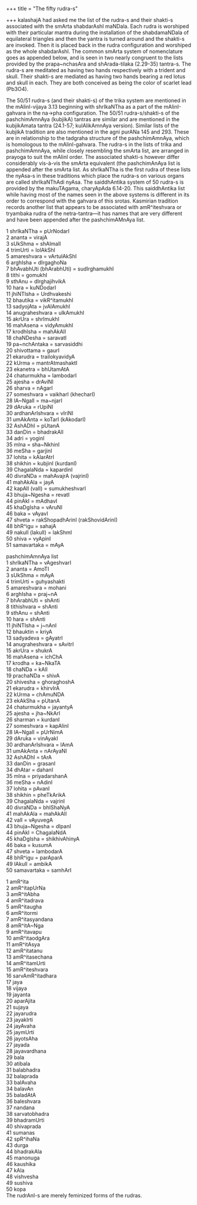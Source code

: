 +++
title = "The fifty rudra-s"

+++
kalashajA had asked me the list of the rudra-s and their shakti-s
associated with the smArta shabdarAshI maNDala. Each rudra is worshiped
with their particular mantra during the installation of the
shabdamaNDala of equilateral triangles and then the yantra is turned
around and the shakti-s are invoked. Then it is placed back in the rudra
configuration and worshiped as the whole shabdarAshI. The common smArta
system of nomenclature goes as appended below, and is seen in two nearly
congruent to the lists provided by the prapa\~nchasAra and
shArada-tilaka (2.29-35) tantra-s. The rudra-s are meditated as having
two hands respectively with a trident and skull. Their shakti-s are
mediated as having two hands bearing a red lotus and skull in each. They
are both conceived as being the color of scarlet lead (Pb3O4).

The 50/51 rudra-s (and their shakti-s) of the trika system are mentioned
in the mAlinI-vijaya 3.13 beginning with shrIkaNTha as a part of the
mAlinI-gahvara in the na-\>pha configuration. The 50/51 rudra-s/shakti-s
of the pashchimAmnAya (kubjikA) tantras are similar and are mentioned in
the kubjikAmata tantra (24.1-57; kulAlikAmnAya version). Similar lists
of the kubjikA tradition are also mentioned in the agni purANa 145 and
293. These are in relationship to the tadgraha structure of the
pashchimAmnAya, which is homologous to the mAlinI-gahvara. The rudra-s
in the lists of trika and pashchimAmnAya, while closely resembling the
smArta list, are arranged in prayoga to suit the mAlinI order. The
associated shakti-s however differ considerably vis-à-vis the smArta
equivalent (the pashchimAnAya list is appended after the smArta list. As
shrIkaNTha is the first rudra of these lists the nyAsa-s in these
traditions which place the rudra-s on various organs are called
shrIkaNThAdi nyAsa. The saiddhAntika system of 50 rudra-s is provided by
the makuTAgama, charyApAda 6.14-20. This saiddhAntika list while having
most of the names seen in the above systems is different in its order to
correspond with the gahvara of this srotas. Kasmirian tradition records
another list that appears to be associated with amR^iteshvara or
tryambaka rudra of the netra-tantra—it has names that are very different
and have been appended after the pashchimAMnAya list.

1 shrIkaNTha = pUrNodarI  
2 ananta = virajA  
3 sUkShma = shAlmalI  
4 trimUrti = lolAkShI  
5 amareshvara = vArtulAkShI  
6 arghIsha = dIrgaghoNa  
7 bhAvabhUti (bhArabhUti) = sudIrghamukhI  
8 tithi = gomukhI  
9 sthAnu = dIrghajihvikA  
10 hara = kuNDodarI  
11 jhiNTIsha = Urdhvakeshi  
12 bhautika = vikR^itamukhI  
13 sadyojAta = jvAlAmukhI  
14 anugraheshvara = ulkAmukhI  
15 akrUra = shrImukhI  
16 mahAsena = vidyAmukhI  
17 krodhIsha = mahAkAlI  
18 chaNDesha = saravatI  
19 pa\~nchAntaka = sarvasiddhi  
20 shivottama = gaurI  
21 ekarudra = trailokyavidyA  
22 kUrma = mantrAtmashaktI  
23 ekanetra = bhUtamAtA  
24 chaturmukha = lambodarI  
25 ajesha = drAviNI  
26 sharva = nAgarI  
27 someshvara = vaikharI (khecharI)  
28 lA\~NgalI = ma\~njarI  
29 dAruka = rUpiNI  
30 ardhanArIshvara = vIriNI  
31 umAkAnta = koTarI (kAkodarI)  
32 AshADhI = pUtanA  
33 danDin = bhadrakAlI  
34 adri = yoginI  
35 mIna = sha\~NkhinI  
36 meSha = garjinI  
37 lohita = kAlarAtrI  
38 shikhin = kubjinI (kurdanI)  
39 ChagalaNda = kapardinI  
40 divraNDa = mahAvajrA (vajrinI)  
41 mahAkAla = jayA  
42 kapAlI (valI) = sumukheshvarI  
43 bhuja\~Ngesha = revatI  
44 pinAkI = mAdhavI  
45 khaDgIsha = vAruNI  
46 baka = vAyavI  
47 shveta = rakShopadhArinI (rakShovidArinI)  
48 bhR^igu = sahajA  
49 nakulI (lakulI) = lakShmI  
50 shiva = vyApinI  
51 samavartaka = mAyA

pashchimAmnAya list  
1 shrIkaNTha = vAgeshvarI  
2 ananta = AmoTI  
3 sUkShma = mAyA  
4 trimUrti = guhyashakti  
5 amareshvara = mohani  
6 arghIsha = praj\~nA  
7 bhArabhUti = shAnti  
8 tithishvara = shAnti  
9 sthAnu = shAnti  
10 hara = shAnti  
11 jhiNTIsha = j\~nAnI  
12 bhauktin = kriyA  
13 sadyadeva = gAyatrI  
14 anugraheshvara = sAvitrI  
15 akrUra = shukrA  
16 mahAsena = ichChA  
17 krodha = ka\~NkaTA  
18 chaNDa = kAlI  
19 prachaNDa = shivA  
20 shivesha = ghoraghoshA  
21 ekarudra = khirvIrA  
22 kUrma = chAmuNDA  
23 ekAkSha = pUtanA  
24 chaturmukha = jayantyA  
25 ajesha = jha\~NkArI  
26 sharman = kurdanI  
27 someshvara = kapAlinI  
28 lA\~NgalI = pUrNimA  
29 dAruka = vinAyakI  
30 ardhanArIshvara = lAmA  
31 umAkAnta = nArAyaNI  
32 AshADhI = tArA  
33 danDin = grasanI  
34 dhAtar = dahanI  
35 mIna = priyadarshanA  
36 meSha = nAdinI  
37 lohita = pAvanI  
38 shikhin = pheTkArikA  
39 ChagalaNda = vajrinI  
40 divraNDa = bhIShaNyA  
41 mahAkAla = mahAkAlI  
42 valI = vAyuvegA  
43 bhuja\~Ngesha = dIpanI  
44 pinAkI = ChagalaNdA  
45 khaDgIsha = shikhivAhinyA  
46 baka = kusumA  
47 shveta = lambodarA  
48 bhR^igu = parAparA  
49 lAkulI = ambikA  
50 samavartaka = samhArI

1 amR^ita  
2 amR^itapUrNa  
3 amR^itAbha  
4 amR^itadrava  
5 amR^itaugha  
6 amR^itormi  
7 amR^itasyandana  
8 amR^itA\~Nga  
9 amR^itavapu  
10 amR^itaodgAra  
11 amR^itAsya  
12 amR^itatanu  
13 amR^itasechana  
14 amR^itamUrti  
15 amR^iteshvara  
16 sarvAmR^itadhara  
17 jaya  
18 vijaya  
19 jayanta  
20 aparAjita  
21 sujaya  
22 jayarudra  
23 jayakIrti  
24 jayAvaha  
25 jaymUrti  
26 jayotsAha  
27 jayada  
28 jayavardhana  
29 bala  
30 atibala  
31 balabhadra  
32 balaprada  
33 balAvaha  
34 balavAn  
35 baladAtA  
36 baleshvara  
37 nandana  
38 sarvatobhadra  
39 bhadramUrti  
40 shivaprada  
41 sumanas  
42 spR^ihaNa  
43 durga  
44 bhadrakAla  
45 manonuga  
46 kaushika  
47 kAla  
48 vishvesha  
49 sushiva  
50 kopa  
The rudrAnI-s are merely feminized forms of the rudras.
